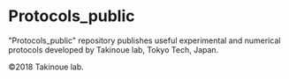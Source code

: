 # Protocols_public

"Protocols_public" repository publishes useful experimental and numerical protocols developed by Takinoue lab, Tokyo Tech, Japan.

&copy;2018 Takinoue lab.
